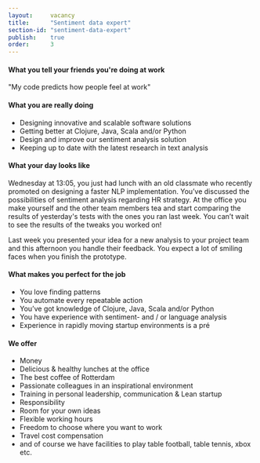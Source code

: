 ```yaml
---
layout:     vacancy
title:      "Sentiment data expert"
section-id: "sentiment-data-expert"
publish:    true
order:      3
---
```

#### What you tell your friends you're doing at work

"My code predicts how people feel at work"

#### What you are really doing

- Designing innovative and scalable software solutions
- Getting better at Clojure, Java, Scala and/or Python
- Design and improve our sentiment analysis solution
- Keeping up to date with the latest research in text analysis

#### What your day looks like

Wednesday at 13:05, you just had lunch with an old classmate who recently promoted on designing a faster NLP implementation. You’ve discussed the possibilities of sentiment analysis regarding HR strategy. At the office you make yourself and the other team members tea and start comparing the results of yesterday's tests with the ones you ran last week. You can’t wait to see the results of the tweaks you worked on!

Last week you presented your idea for a new analysis to your project team and this afternoon you handle their feedback. You expect a lot of smiling faces when you finish the prototype.

#### What makes you perfect for the job

- You love finding patterns
- You automate every repeatable action
- You’ve got knowledge of Clojure, Java, Scala and/or Python
- You have experience with sentiment- and / or language analysis
- Experience in rapidly moving startup environments is a pré

#### We offer

- Money
- Delicious & healthy lunches at the office
- The best coffee of Rotterdam
- Passionate colleagues in an inspirational environment
- Training in personal leadership, communication & Lean startup
- Responsibility
- Room for your own ideas
- Flexible working hours
- Freedom to choose where you want to work
- Travel cost compensation
- and of course we have facilities to play table football, table tennis, xbox  etc.